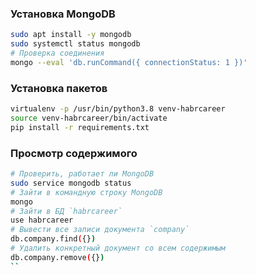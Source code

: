 ### Установка MongoDB
```bash
sudo apt install -y mongodb
sudo systemctl status mongodb
# Проверка соединения
mongo --eval 'db.runCommand({ connectionStatus: 1 })'
```

### Установка пакетов
```bash
virtualenv -p /usr/bin/python3.8 venv-habrcareer
source venv-habrcareer/bin/activate
pip install -r requirements.txt
```

### Просмотр содержимого
```bash
# Проверить, работает ли MongoDB
sudo service mongodb status
# Зайти в командную строку MongoDB
mongo
# Зайти в БД `habrcareer`
use habrcareer
# Вывести все записи документа `company`
db.company.find({})
# Удалить конкретный документ со всем содержимым
db.company.remove({})
``
